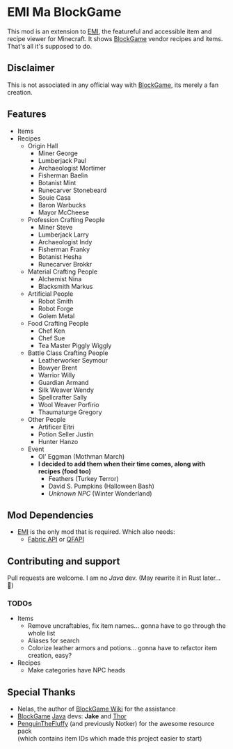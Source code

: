 # EMI Ma BlockGame

This mod is an extension to [EMI](https://github.com/emilyploszaj/emi), the featureful and accessible item and recipe viewer for Minecraft. It shows [BlockGame](https://blockgame.info/) vendor recipes and items. That's all it's supposed to do.

## Disclaimer

This is not associated in any official way with [BlockGame](https://blockgame.info/), its merely a fan creation.

## Features

- Items
- Recipes
  - Origin Hall
    - Miner George
    - Lumberjack Paul
    - Archaeologist Mortimer
    - Fisherman Baelin
    - Botanist Mint
    - Runecarver Stonebeard
    - Souie Casa
    - Baron Warbucks
    - Mayor McCheese
  - Profession Crafting People
    - Miner Steve
    - Lumberjack Larry
    - Archaeologist Indy
    - Fisherman Franky
    - Botanist Hesha
    - Runecarver Brokkr
  - Material Crafting People
    - Alchemist Nina
    - Blacksmith Markus
  - Artificial People
    - Robot Smith
    - Robot Forge
    - Golem Metal
  - Food Crafting People
    - Chef Ken
    - Chef Sue
    - Tea Master Piggly Wiggly
  - Battle Class Crafting People
    - Leatherworker Seymour
    - Bowyer Brent
    - Warrior Willy
    - Guardian Armand
    - Silk Weaver Wendy
    - Spellcrafter Sally
    - Wool Weaver Porfirio
    - Thaumaturge Gregory
  - Other People
    - Artificer Eitri
    - Potion Seller Justin
    - Hunter Hanzo
  - Event
    - Ol' Eggman (Mothman March)
    - **I decided to add them when their time comes, along with recipes (food too)**
      - Feathers (Turkey Terror)
      - David S. Pumpkins (Halloween Bash)
      - _Unknown NPC_ (Winter Wonderland)

## Mod Dependencies

- [EMI](https://modrinth.com/mod/emi) is the only mod that is required. Which also needs:
  - [Fabric API](https://modrinth.com/mod/fabric-api) or [QFAPI](https://modrinth.com/mod/qsl)

## Contributing and support

Pull requests are welcome. I am no _Java_ dev. (May rewrite it in Rust later... 🦀)

### TODOs

- Items
  - Remove uncraftables, fix item names... gonna have to go through the whole list
  - Aliases for search
  - Colorize leather armors and potions... gonna have to refactor item creation, easy?
- Recipes
  - Make categories have NPC heads

## Special Thanks

- Nelas, the author of [BlockGame Wiki](https://blockgame.piratesoftware.wiki) for the assistance
- [BlockGame](https://piratesoftware.wiki/wiki/Blockgame) [Java](https://piratesoftware.wiki/wiki/Java) devs: **Jake** and [Thor](https://piratesoftware.wiki/wiki/Thor)
- [PenguinTheFluffy](https://piratesoftware.wiki/wiki/PenguinTheFluffy) (and previously Notker) for the awesome resource pack  
  (which contains item IDs which made this project easier to start)
